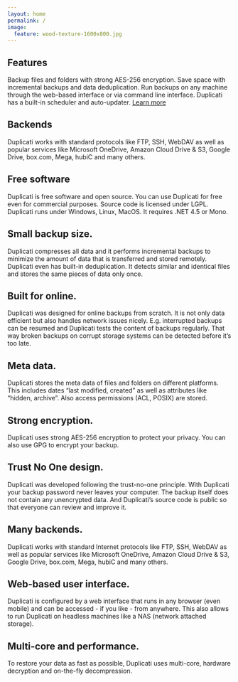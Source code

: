 ```yaml
---
layout: home
permalink: /
image:
  feature: wood-texture-1600x800.jpg
---
```




<div class="tiles">

<div class="tile">
  <h2 class="post-title">Features</h2>
  <p class="post-excerpt">Backup files and folders with strong AES-256 encryption. Save space with incremental backups and data deduplication. Run backups on any machine through the web-based interface or via command line interface. Duplicati has a built-in scheduler and auto-updater. <a alt="Duplicati Fact Sheet" href="http://duplicati.github.io/articles/FactSheet/">Learn more</a></p>
</div>

<div class="tile">
  <h2 class="post-title">Backends</h2>
  <p class="post-excerpt">Duplicati works with standard protocols like FTP, SSH, WebDAV as well as popular services like Microsoft OneDrive, Amazon Cloud Drive & S3, Google Drive, box.com, Mega, hubiC and many others.</p>
</div>

<div class="tile">
  <h2 class="post-title">Free software</h2>
  <p class="post-excerpt">Duplicati is free software and open source. You can use Duplicati for free even for commercial purposes. Source code is licensed under LGPL. Duplicati runs under Windows, Linux, MacOS. It requires .NET 4.5 or Mono.</p>
</div>

</div>

<div class="twotiles">

<div class="tile">
  <h2 class="post-title">Small backup size.</h2>
  <p class="post-excerpt">Duplicati compresses all data and it performs incremental backups to minimize the amount of data that is transferred and stored remotely. Duplicati even has built-in deduplication. It detects similar and identical files and stores the same pieces of data only once.</p>
</div>

<div class="tile">
  <h2 class="post-title">Built for online.</h2>
  <p class="post-excerpt">Duplicati was designed for online backups from scratch. It is not only data efficient but also handles network issues nicely. E.g. interrupted backups can be resumed and Duplicati tests the content of backups regularly. That way broken backups on corrupt storage systems can be detected before it’s too late.</p>
</div>

<div class="tile">
<h2 class="post-title">Meta data.</h2>
  <p class="post-excerpt">Duplicati stores the meta data of files and folders on different platforms. This includes dates “last modified, created” as well as attributes like “hidden, archive”. Also access permissions (ACL, POSIX) are stored.</p>
  </div>

<div class="tile">
  <h2 class="post-title">Strong encryption.</h2>
  <p class="post-excerpt">Duplicati uses strong AES-256 encryption to protect your privacy. You can also use GPG to encrypt your backup.</p>
</div>

<div class="tile">
  <h2 class="post-title">Trust No One design.</h2>
  <p class="post-excerpt">Duplicati was developed following the trust-no-one principle. With Duplicati your backup password never leaves your computer. The backup itself does not contain any unencrypted data. And Duplicati’s source code is public so that everyone can review and improve it.</p>
</div>

<div class="tile">
  <h2 class="post-title">Many backends.</h2>
  <p class="post-excerpt">Duplicati works with standard Internet protocols like FTP, SSH, WebDAV as well as popular services like Microsoft OneDrive, Amazon Cloud Drive & S3, Google Drive, box.com, Mega, hubiC and many others.</p>
</div>

<div class="tile">
  <h2 class="post-title">Web-based user interface.</h2>
  <p class="post-excerpt">Duplicati is configured by a web interface that runs in any browser (even mobile) and can be accessed - if you like - from anywhere. This also allows to run Duplicati on headless machines like a NAS (network attached storage).</p>
</div>

<div class="tile">
  <h2 class="post-title">Multi-core and performance.</h2>
  <p class="post-excerpt">To restore your data as fast as possible, Duplicati uses multi-core, hardware decryption and on-the-fly decompression.
</div>

</div>
